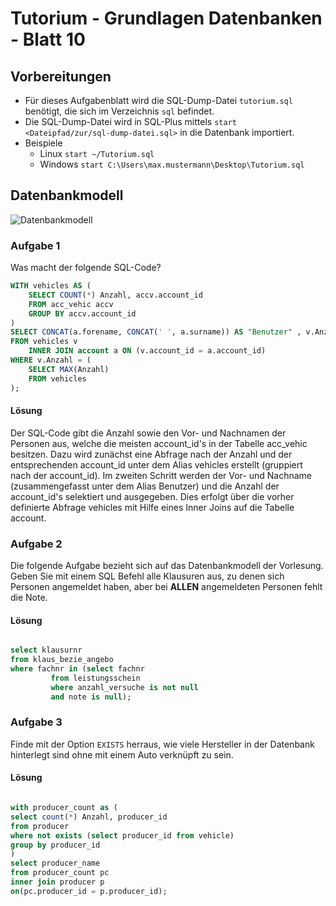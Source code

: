# Tutorium - Grundlagen Datenbanken - Blatt 10

## Vorbereitungen
* Für dieses Aufgabenblatt wird die SQL-Dump-Datei `tutorium.sql` benötigt, die sich im Verzeichnis `sql` befindet.
* Die SQL-Dump-Datei wird in SQL-Plus mittels `start <Dateipfad/zur/sql-dump-datei.sql>` in die Datenbank importiert.
* Beispiele
  * Linux `start ~/Tutorium.sql`
  * Windows `start C:\Users\max.mustermann\Desktop\Tutorium.sql`

## Datenbankmodell
![Datenbankmodell](./img/datamodler_schema.png)

### Aufgabe 1
Was macht der folgende SQL-Code?

```sql
WITH vehicles AS (
    SELECT COUNT(*) Anzahl, accv.account_id
    FROM acc_vehic accv
    GROUP BY accv.account_id
)
SELECT CONCAT(a.forename, CONCAT(' ', a.surname)) AS "Benutzer" , v.Anzahl AS "Anzahl"
FROM vehicles v
    INNER JOIN account a ON (v.account_id = a.account_id)
WHERE v.Anzahl = (
    SELECT MAX(Anzahl)
    FROM vehicles
);
```

#### Lösung

Der SQL-Code gibt die Anzahl sowie den Vor- und Nachnamen der Personen aus, welche die meisten account_id's in 
der Tabelle acc_vehic besitzen. Dazu wird zunächst eine Abfrage nach der Anzahl und der entsprechenden account_id
unter dem Alias vehicles erstellt (gruppiert nach der account_id). Im zweiten Schritt werden der Vor- und Nachname (zusammengefasst unter dem Alias Benutzer)
und die Anzahl der account_id's selektiert und ausgegeben. Dies erfolgt über die vorher definierte Abfrage vehicles mit
Hilfe eines Inner Joins auf die Tabelle account. 


### Aufgabe 2
Die folgende Aufgabe bezieht sich auf das Datenbankmodell der Vorlesung.
Geben Sie mit einem SQL Befehl alle Klausuren aus, zu denen sich Personen angemeldet haben, aber bei **ALLEN** angemeldeten Personen fehlt die Note.

#### Lösung
```sql

select klausurnr
from klaus_bezie_angebo
where fachnr in (select fachnr
		 from leistungsschein
		 where anzahl_versuche is not null
		 and note is null);

```

### Aufgabe 3
Finde mit der Option `EXISTS` herraus, wie viele Hersteller in der Datenbank hinterlegt sind ohne mit einem Auto verknüpft zu sein.

#### Lösung
```sql

with producer_count as (
select count(*) Anzahl, producer_id 
from producer
where not exists (select producer_id from vehicle)
group by producer_id
)
select producer_name
from producer_count pc
inner join producer p 
on(pc.producer_id = p.producer_id);

```
